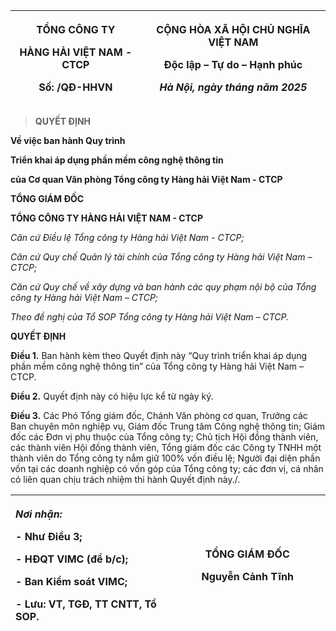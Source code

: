 <table>
<colgroup>
<col style="width: 41%" />
<col style="width: 58%" />
</colgroup>
<thead>
<tr>
<th style="text-align: center;"><p><strong>TỔNG CÔNG TY</strong></p>
<p><strong>HÀNG HẢI VIỆT NAM - CTCP</strong></p>
<p>Số: /QĐ-HHVN</p></th>
<th style="text-align: center;"><p><strong>CỘNG HÒA XÃ HỘI CHỦ NGHĨA
VIỆT NAM</strong></p>
<p><strong>Độc lập – Tự do – Hạnh phúc</strong></p>
<p><em>Hà Nội, ngày tháng năm 2025</em></p></th>
</tr>
</thead>
<tbody>
</tbody>
</table>

> **QUYẾT ĐỊNH**

**Về việc ban hành Quy trình**

**Triển khai áp dụng phần mềm công nghệ thông tin**

**của Cơ quan Văn phòng Tổng công ty Hàng hải Việt Nam - CTCP**

**TỔNG GIÁM ĐỐC**

**TỔNG CÔNG TY HÀNG HẢI VIỆT NAM - CTCP**

*Căn cứ Điều lệ Tổng công ty Hàng hải Việt Nam - CTCP;*

*Căn cứ Quy chế Quản lý tài chính của Tổng công ty Hàng hải Việt Nam
–CTCP;*

*Căn cứ Quy chế về xây dựng và ban hành các quy phạm nội bộ của Tổng
công ty Hàng hải Việt Nam – CTCP;*

*Theo đề nghị của Tổ SOP Tổng công ty Hàng hải Việt Nam – CTCP.*

**QUYẾT ĐỊNH**

**Điều 1.** Ban hành kèm theo Quyết định này “Quy trình triển khai áp
dụng phần mềm công nghệ thông tin” của Tổng công ty Hàng hải Việt Nam –
CTCP.

**Điều 2.** Quyết định này có hiệu lực kể từ ngày ký.

**Điều 3.** Các Phó Tổng giám đốc, Chánh Văn phòng cơ quan, Trưởng các
Ban chuyên môn nghiệp vụ, Giám đốc Trung tâm Công nghệ thông tin; Giám
đốc các Đơn vị phụ thuộc của Tổng công ty; Chủ tịch Hội đồng thành viên,
các thành viên Hội đồng thành viên, Tổng giám đốc các Công ty TNHH một
thành viên do Tổng công ty nắm giữ 100% vốn điều lệ; Người đại diện phần
vốn tại các doanh nghiệp có vốn góp của Tổng công ty; các đơn vị, cá
nhân có liên quan chịu trách nhiệm thi hành Quyết định này./.

<table>
<colgroup>
<col style="width: 50%" />
<col style="width: 49%" />
</colgroup>
<thead>
<tr>
<th style="text-align: left;"><p><em><strong>Nơi nhận:</strong></em></p>
<p><strong>-</strong> Như Điều 3;</p>
<p>- HĐQT VIMC (để b/c);</p>
<p>- Ban Kiểm soát VIMC;</p>
<p>- Lưu: VT, TGĐ, TT CNTT, Tổ SOP.</p></th>
<th style="text-align: center;"><p><strong>TỔNG GIÁM ĐỐC</strong></p>
<p><strong>Nguyễn Cảnh Tĩnh</strong></p></th>
</tr>
</thead>
<tbody>
</tbody>
</table>
